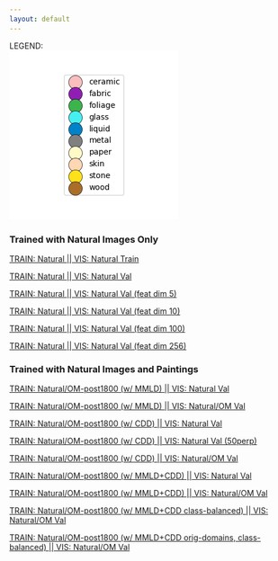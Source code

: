 ```yaml
---
layout: default
---
```


LEGEND: <br>
![Legend](./files/legend.png)

### Trained with Natural Images Only

[TRAIN: Natural \|\| VIS: Natural Train](./files/tsne_resnet18_mmld_natural_deepall-default-train_1000-samples1_visualization_20Kx20K_224px_200LR_30perp_4096patches_border-color_grid/embedding.html)

[TRAIN: Natural \|\| VIS: Natural Val](./files/tsne_resnet18_mmld_natural_deepall-default-val_200-samples1-natural_1_visualization_20Kx20K_224px_200LR_30perp_4096patches_border-color_grid/embedding.html)

[TRAIN: Natural \|\| VIS: Natural Val (feat dim 5)](./files/tsne_natural_images_224_materials-only-train_1000-samples1-resnet18_SGD_100-epochs_feat_dim_5-logs-20200423_008_test_only-val_200-samples1-features_val_200-samples1_visualization_20Kx20K_224px_200LR_30perp_4096patches_border-color_grid/embedding.html)

[TRAIN: Natural \|\| VIS: Natural Val (feat dim 10)](./files/tsne_natural_images_224_materials-only-train_1000-samples1-resnet18_SGD_100-epochs_feat_dim_10-logs-20200423_009_test_only-val_200-samples1-features_val_200-samples1_visualization_20Kx20K_224px_200LR_30perp_4096patches_border-color_grid/embedding.html)

[TRAIN: Natural \|\| VIS: Natural Val (feat dim 100)](./files/tsne_natural_images_224_materials-only-train_1000-samples1-resnet18_SGD_100-epochs_feat_dim_100-logs-20200423_007_test_only-val_200-samples1-features_val_200-samples1_visualization_20Kx20K_224px_200LR_30perp_4096patches_border-color_grid/embedding.html)

[TRAIN: Natural \|\| VIS: Natural Val (feat dim 256)](./files/tsne_natural_images_224_materials-only-train_1000-samples1-resnet18_SGD_100-epochs_feat_dim_256-logs-20200423_009_test_only-val_200-samples1-features_val_200-samples1_visualization_20Kx20K_224px_200LR_30perp_4096patches_border-color_grid/embedding.html)

### Trained with Natural Images and Paintings

<!--[TRAIN: Natural/OM (no DA/DG) \|\| VIS: Natural/OM Val](./files/tsne_test_visualization_20Kx20K_224px_200LR_30perp_4096patches_border-color_grid/embedding.html)-->

[TRAIN: Natural/OM-post1800 (w/ MMLD) \|\| VIS: Natural Val](./files/tsne_resnet18_mmld_natural-OM_post18-default_K2-val_200-samples1-natural_1_visualization_20Kx20K_224px_200LR_30perp_4096patches_border-color_grid/embedding.html)

[TRAIN: Natural/OM-post1800 (w/ MMLD) \|\| VIS: Natural/OM Val](./files/tsne_resnet18_mmld_natural-OM_post18-default_K2_val_200-samples1_both_post1800_visualization_20Kx20K_224px_200LR_30perp_4096patches_border-color_grid/embedding.html)

[TRAIN: Natural/OM-post1800 (w/ CDD) \|\| VIS: Natural Val](./files/tsne_resnet18_mmld_natural-OM_post18-WORKSTATION-default_CDD-only_val_200-samples1_visualization_20Kx20K_224px_200LR_30perp_4096patches_border-color_grid/embedding.html)

[TRAIN: Natural/OM-post1800 (w/ CDD) \|\| VIS: Natural Val (50perp)](./files/tsne_resnet18_mmld_natural-OM_post18-WORKSTATION-default_CDD-only_val_200-samples1_visualization_20Kx20K_224px_200LR_50perp_4096patches_border-color_grid/embedding.html)

[TRAIN: Natural/OM-post1800 (w/ CDD) \|\| VIS: Natural/OM Val](./files/tsne_resnet18_mmld_natural-OM_post18-WORKSTATION-default_CDD-only_val_200-samples1_both_post1800_visualization_20Kx20K_224px_200LR_30perp_4096patches_border-color_grid/embedding.html)

[TRAIN: Natural/OM-post1800 (w/ MMLD+CDD) \|\| VIS: Natural Val](./files/tsne_resnet18_mmld_natural-OM_post18-WORKSTATION-default_K2_CDD_val_200-samples1_visualization_20Kx20K_224px_200LR_30perp_4096patches_border-color_grid/embedding.html)

[TRAIN: Natural/OM-post1800 (w/ MMLD+CDD) \|\| VIS: Natural/OM Val](./files/tsne_resnet18_mmld_natural-OM_post18-WORKSTATION-default_K2_CDD_val_200-samples1_both_post1800_visualization_20Kx20K_224px_200LR_30perp_4096patches_border-color_grid/embedding.html)

[TRAIN: Natural/OM-post1800 (w/ MMLD+CDD class-balanced) \|\| VIS: Natural/OM Val](./files/tsne_resnet18_mmld_natural-OM_post18-WORKSTATION-default_K2_CDD_class_balanced_hack_val_200-samples1_both_post1800_visualization_20Kx20K_224px_200LR_30perp_4096patches_border-color_grid/embedding.html)

[TRAIN: Natural/OM-post1800 (w/ MMLD+CDD orig-domains, class-balanced) \|\| VIS: Natural/OM Val](./files/tsne_resnet18_mmld_natural-OM_post18-WORKSTATION-default_orig-domains_CDD-class_balanced_hack_val_200-samples1_both_post1800_visualization_20Kx20K_224px_200LR_30perp_4096patches_border-color_grid/embedding.html)



